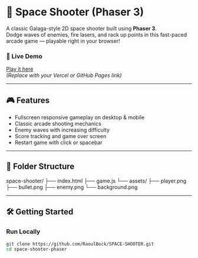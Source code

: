 # 🚀 Space Shooter (Phaser 3)

A classic Galaga-style 2D space shooter built using **Phaser 3**.  
Dodge waves of enemies, fire lasers, and rack up points in this fast-paced arcade game — playable right in your browser!

### 🔗 Live Demo  
[Play it here](https://space-shooter-sepia.vercel.app/)  
*(Replace with your Vercel or GitHub Pages link)*

---

## 🎮 Features

- Fullscreen responsive gameplay on desktop & mobile  
- Classic arcade shooting mechanics  
- Enemy waves with increasing difficulty  
- Score tracking and game over screen  
- Restart game with click or spacebar

---

## 📂 Folder Structure

space-shooter/
├── index.html
├── game.js
└── assets/
├── player.png
├── bullet.png
├── enemy.png
└── background.png

---

## 🛠️ Getting Started


### Run Locally

```bash
git clone https://github.com/RaoulBock/SPACE-SHOOTER.git
cd space-shooter-phaser
